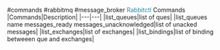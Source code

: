 #commands #rabbitmq #message_broker 
<font color="#31859b">Rabbitctl</font> Commands
|Commands|Description|
|---|---|
|list_queues|list of ques|
|list_queues name messages_ready messages_unacknowledged|list of unacked messages|
|list_exchanges|list of exchanges|
|list_bindings|list of binding betweeen que and exchanges|
